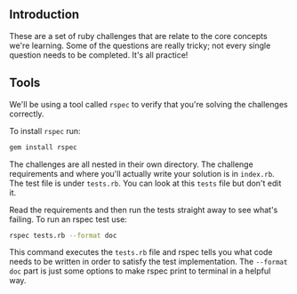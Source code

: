 ## Introduction

These are a set of ruby challenges that are relate to the core concepts we're learning. Some of the questions are really tricky; not every single question needs to be completed. It's all practice!

## Tools

We'll be using a tool called `rspec` to verify that you're solving the challenges correctly.

To install `rspec` run:

```bash 
gem install rspec
```

The challenges are all nested in their own directory. The challenge requirements and where you'll actually write your solution is in `index.rb`. The test file is under `tests.rb`. You can look at this `tests` file but don't edit it.

Read the requirements and then run the tests straight away to see what's failing. To run an rspec test use:

```bash
rspec tests.rb --format doc
```

This command executes the `tests.rb` file and rspec tells you what code needs to be written in order to satisfy the test implementation. The `--format doc` part is just some options to make rspec print to terminal in a helpful way.